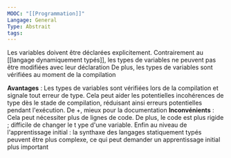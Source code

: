 ```yaml
---
MOOC: "[[Programmation]]"
Langage: General
Type: Abstrait
tags:
---
```

Les variables doivent être déclarées explicitement. Contrairement au [[langage dynamiquement typés]], les types de variables ne peuvent pas être modifiées avec leur déclaration
De plus, les types de variables sont vérifiées au moment de la compilation

**Avantages** : Les types de variables sont vérifiées lors de la compilation et signale tout erreur de type. Cela peut aider les potentielles incohérences de type dès le stade de compilation, réduisant ainsi erreurs potentielles pendant l'exécution. De +, mieux pour la documentation
**Inconvénients** : Cela peut nécessiter plus de lignes de code. De plus, le code est plus rigide ; difficile de changer le t ype d'une variable. Enfin au niveau de l'apprentissage initial : la synthaxe des langages statiquement typés peuvent être plus complexe, ce qui peut demander un apprentissage initial plus important